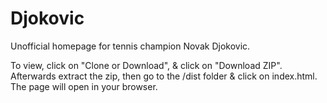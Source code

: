 # Djokovic
Unofficial homepage for tennis champion Novak Djokovic.

To view, click on "Clone or Download", & click on "Download ZIP". Afterwards extract the zip, then go to the /dist folder & click on index.html. The page will open in your browser. 
